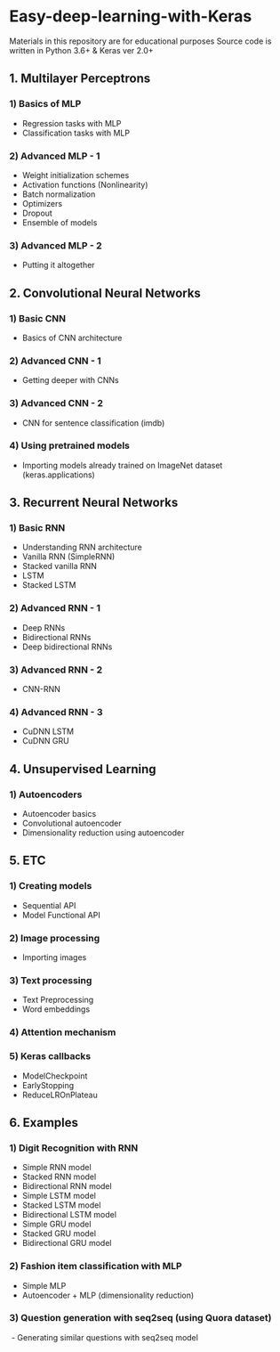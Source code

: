 # Easy-deep-learning-with-Keras

Materials in this repository are for educational purposes
Source code is written in Python 3.6+ & Keras ver 2.0+

## 1. Multilayer Perceptrons

### 1) Basics of MLP
- Regression tasks with MLP
- Classification tasks with MLP

### 2) Advanced MLP - 1
- Weight initialization schemes
- Activation functions (Nonlinearity)
- Batch normalization
- Optimizers
- Dropout
- Ensemble of models

### 3) Advanced MLP - 2
- Putting it altogether

## 2. Convolutional Neural Networks

### 1) Basic CNN
- Basics of CNN architecture

### 2) Advanced CNN - 1
- Getting deeper with CNNs

### 3) Advanced CNN - 2
- CNN for sentence classification (imdb)

### 4) Using pretrained models
- Importing models already trained on ImageNet dataset (keras.applications)

## 3. Recurrent Neural Networks

### 1) Basic RNN
- Understanding RNN architecture
- Vanilla RNN (SimpleRNN)
- Stacked vanilla RNN
- LSTM
- Stacked LSTM

### 2) Advanced RNN - 1
- Deep RNNs
- Bidirectional RNNs
- Deep bidirectional RNNs

### 3) Advanced RNN - 2
- CNN-RNN

### 4) Advanced RNN - 3
- CuDNN LSTM
- CuDNN GRU

## 4. Unsupervised Learning

### 1) Autoencoders
- Autoencoder basics
- Convolutional autoencoder
- Dimensionality reduction using autoencoder

## 5. ETC

### 1) Creating models
- Sequential API
- Model Functional API

### 2) Image processing
 - Importing images

### 3) Text processing
 - Text Preprocessing
 - Word embeddings
 
### 4) Attention mechanism

### 5) Keras callbacks
 - ModelCheckpoint
 - EarlyStopping
 - ReduceLROnPlateau

## 6. Examples

### 1) Digit Recognition with RNN
  - Simple RNN model
  - Stacked RNN model
  - Bidirectional RNN model
  - Simple LSTM model
  - Stacked LSTM model
  - Bidirectional LSTM model
  - Simple GRU model
  - Stacked GRU model
  - Bidirectional GRU model

### 2) Fashion item classification with MLP
  - Simple MLP
  - Autoencoder + MLP (dimensionality reduction)
  
### 3) Question generation with seq2seq (using Quora dataset)
  - Generating similar questions with seq2seq model
